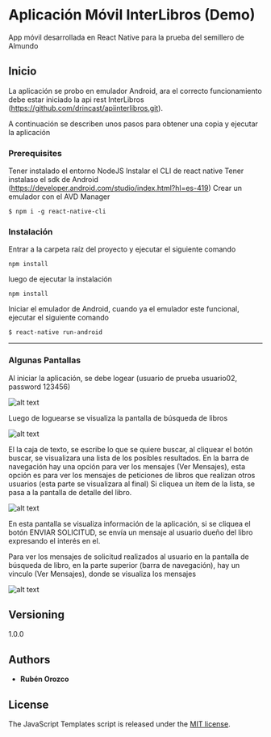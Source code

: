 # Aplicación Móvil InterLibros (Demo)

App móvil desarrollada en React Native para la prueba del semillero de Almundo

## Inicio

La aplicación se probo en emulador Android, ara el correcto funcionamiento debe estar iniciado la api rest InterLibros (https://github.com/drincast/apiinterlibros.git).

A continuación se describen unos pasos para obtener una copia y ejecutar la aplicación

### Prerequisites

Tener instalado el entorno NodeJS
Instalar el CLI de react native
Tener instalaso el sdk de Android (https://developer.android.com/studio/index.html?hl=es-419)
Crear un emulador con el AVD Manager
```
$ npm i -g react-native-cli
```

### Instalación

Entrar a la carpeta raíz del proyecto y ejecutar el siguiente comando

```
npm install 
```

luego de  ejecutar la instalación

```
npm install
```

Iniciar el emulador de Android, cuando ya el emulador este funcional, ejecutar el siguiente comando
```
$ react-native run-android
```

---
### Algunas Pantallas 

Al iniciar la aplicación, se debe logear (usuario de prueba usuario02, password 123456)
 
 ![alt text](https://raw.githubusercontent.com/drincast/InterLibros/master/imagenes/imagen01.JPG)

Luego de loguearse se visualiza la pantalla de búsqueda de libros
 
![alt text](https://raw.githubusercontent.com/drincast/InterLibros/master/imagenes/imagen02.JPG)

El la caja de texto, se escribe lo que se quiere buscar, al cliquear el botón buscar, se visualizara una lista de los posibles resultados.
En la barra de navegación hay una opción para ver los mensajes (Ver Mensajes), esta opción es para ver los mensajes de peticiones de libros que realizan otros usuarios (esta parte se visualizara al final)
Si cliquea un ítem de la lista, se pasa a la pantalla de detalle del libro.
 
![alt text](https://raw.githubusercontent.com/drincast/InterLibros/master/imagenes/imagen03.JPG)

En esta pantalla se visualiza información de la aplicación, si se cliquea el botón ENVIAR SOLICITUD, se envía un mensaje al usuario dueño del libro expresando el interés en el.

Para ver los mensajes de solicitud realizados al usuario en la pantalla de búsqueda de libro, en la parte superior (barra de navegación), hay un vinculo (Ver Mensajes), donde se visualiza los mensajes 

 ![alt text](https://raw.githubusercontent.com/drincast/InterLibros/master/imagenes/imagen04.JPG)


## Versioning
1.0.0


## Authors
* **Rubén Orozco**

## License
The JavaScript Templates script is released under the [MIT license](https://opensource.org/licenses/MIT).
